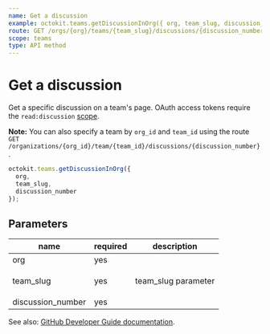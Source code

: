 ```yaml
---
name: Get a discussion
example: octokit.teams.getDiscussionInOrg({ org, team_slug, discussion_number })
route: GET /orgs/{org}/teams/{team_slug}/discussions/{discussion_number}
scope: teams
type: API method
---
```


# Get a discussion

Get a specific discussion on a team's page. OAuth access tokens require the `read:discussion` [scope](https://docs.github.com/apps/building-oauth-apps/understanding-scopes-for-oauth-apps/).

**Note:** You can also specify a team by `org_id` and `team_id` using the route `GET /organizations/{org_id}/team/{team_id}/discussions/{discussion_number}`.

```js
octokit.teams.getDiscussionInOrg({
  org,
  team_slug,
  discussion_number
});
```

## Parameters

<table>
  <thead>
    <tr>
      <th>name</th>
      <th>required</th>
      <th>description</th>
    </tr>
  </thead>
  <tbody>
    <tr><td>org</td><td>yes</td><td>

</td></tr>
<tr><td>team_slug</td><td>yes</td><td>

team_slug parameter

</td></tr>
<tr><td>discussion_number</td><td>yes</td><td>

</td></tr>
  </tbody>
</table>

See also: [GitHub Developer Guide documentation](https://docs.github.com/rest/reference/teams#get-a-discussion).
